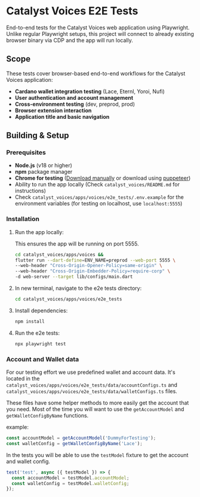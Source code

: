 # Catalyst Voices E2E Tests

End-to-end tests for the Catalyst Voices web application using Playwright.
Unlike regular Playwright setups, this project will connect to already existing browser binary via CDP
and the app will run locally.

## Scope

These tests cover browser-based end-to-end workflows for the Catalyst Voices application:

* **Cardano wallet integration testing** (Lace, Eternl, Yoroi, Nufi)
* **User authentication and account management**
* **Cross-environment testing** (dev, preprod, prod)
* **Browser extension interaction**
* **Application title and basic navigation**

## Building & Setup

### Prerequisites

* **Node.js** (v18 or higher)
* **npm** package manager
* **Chrome for testing** ([Download manually](https://googlechromelabs.github.io/chrome-for-testing/)
   or download using [puppeteer](https://pptr.dev/browsers-api))
* Ability to run the app locally (Check `catalyst_voices/README.md` for instructions)
* Check `catalyst_voices/apps/voices/e2e_tests/.env.example` for the environment variables
   (for testing on localhost, use `localhost:5555`)

### Installation

1. Run the app locally:

   This ensures the app will be running on port 5555.

   ```bash
   cd catalyst_voices/apps/voices &&
   flutter run --dart-define=ENV_NAME=preprod --web-port 5555 \
   --web-header "Cross-Origin-Opener-Policy=same-origin" \
   --web-header "Cross-Origin-Embedder-Policy=require-corp" \
   -d web-server --target lib/configs/main.dart
   ```

2. In new terminal, navigate to the e2e tests directory:

   ```bash
   cd catalyst_voices/apps/voices/e2e_tests
   ```

3. Install dependencies:

   ```bash
   npm install
   ```

4. Run the e2e tests:

   ```bash
   npx playwright test
   ```

### Account and Wallet data

For our testing effort we use predefined wallet and account data.
It's located in the `catalyst_voices/apps/voices/e2e_tests/data/accountConfigs.ts` and
`catalyst_voices/apps/voices/e2e_tests/data/walletConfigs.ts` files.

These files have some helper methods to more easily get the account that you need.
Most of the time you will want to use the `getAccountModel` and `getWalletConfigByName` functions.

example:

```ts
const accountModel = getAccountModel('DummyForTesting');
const walletConfig = getWalletConfigByName('Lace');
```

In the tests you will be able to use the `testModel` fixture to get the account and wallet config.

```ts
test('test', async ({ testModel }) => {
  const accountModel = testModel.accountModel;
  const walletConfig = testModel.walletConfig;
});
```
